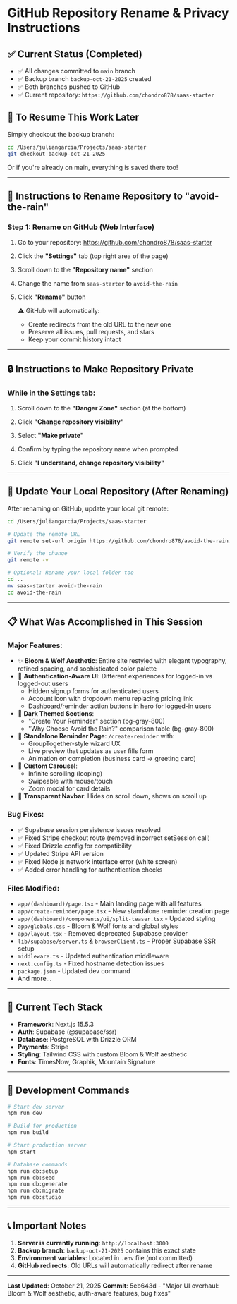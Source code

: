 # GitHub Repository Rename & Privacy Instructions

## ✅ Current Status (Completed)
- ✅ All changes committed to `main` branch
- ✅ Backup branch `backup-oct-21-2025` created
- ✅ Both branches pushed to GitHub
- ✅ Current repository: `https://github.com/chondro878/saas-starter`

## 📝 To Resume This Work Later

Simply checkout the backup branch:
```bash
cd /Users/juliangarcia/Projects/saas-starter
git checkout backup-oct-21-2025
```

Or if you're already on main, everything is saved there too!

---

## 🔄 Instructions to Rename Repository to "avoid-the-rain"

### Step 1: Rename on GitHub (Web Interface)

1. Go to your repository: https://github.com/chondro878/saas-starter

2. Click the **"Settings"** tab (top right area of the page)

3. Scroll down to the **"Repository name"** section

4. Change the name from `saas-starter` to `avoid-the-rain`

5. Click **"Rename"** button

   ⚠️ GitHub will automatically:
   - Create redirects from the old URL to the new one
   - Preserve all issues, pull requests, and stars
   - Keep your commit history intact

---

## 🔒 Instructions to Make Repository Private

### While in the Settings tab:

1. Scroll down to the **"Danger Zone"** section (at the bottom)

2. Click **"Change repository visibility"**

3. Select **"Make private"**

4. Confirm by typing the repository name when prompted

5. Click **"I understand, change repository visibility"**

---

## 🔧 Update Your Local Repository (After Renaming)

After renaming on GitHub, update your local git remote:

```bash
cd /Users/juliangarcia/Projects/saas-starter

# Update the remote URL
git remote set-url origin https://github.com/chondro878/avoid-the-rain.git

# Verify the change
git remote -v

# Optional: Rename your local folder too
cd ..
mv saas-starter avoid-the-rain
cd avoid-the-rain
```

---

## 📋 What Was Accomplished in This Session

### Major Features:
- ✨ **Bloom & Wolf Aesthetic**: Entire site restyled with elegant typography, refined spacing, and sophisticated color palette
- 🔐 **Authentication-Aware UI**: Different experiences for logged-in vs logged-out users
  - Hidden signup forms for authenticated users
  - Account icon with dropdown menu replacing pricing link
  - Dashboard/reminder action buttons in hero for logged-in users
- 🎨 **Dark Themed Sections**: 
  - "Create Your Reminder" section (bg-gray-800)
  - "Why Choose Avoid the Rain?" comparison table (bg-gray-800)
- 📝 **Standalone Reminder Page**: `/create-reminder` with:
  - GroupTogether-style wizard UX
  - Live preview that updates as user fills form
  - Animation on completion (business card → greeting card)
- 🎪 **Custom Carousel**: 
  - Infinite scrolling (looping)
  - Swipeable with mouse/touch
  - Zoom modal for card details
- 🧭 **Transparent Navbar**: Hides on scroll down, shows on scroll up

### Bug Fixes:
- ✅ Supabase session persistence issues resolved
- ✅ Fixed Stripe checkout route (removed incorrect setSession call)
- ✅ Fixed Drizzle config for compatibility
- ✅ Updated Stripe API version
- ✅ Fixed Node.js network interface error (white screen)
- ✅ Added error handling for authentication checks

### Files Modified:
- `app/(dashboard)/page.tsx` - Main landing page with all features
- `app/create-reminder/page.tsx` - New standalone reminder creation page
- `app/(dashboard)/components/ui/split-teaser.tsx` - Updated styling
- `app/globals.css` - Bloom & Wolf fonts and global styles
- `app/layout.tsx` - Removed deprecated Supabase provider
- `lib/supabase/server.ts` & `browserClient.ts` - Proper Supabase SSR setup
- `middleware.ts` - Updated authentication middleware
- `next.config.ts` - Fixed hostname detection issues
- `package.json` - Updated dev command
- And more...

---

## 🎯 Current Tech Stack

- **Framework**: Next.js 15.5.3
- **Auth**: Supabase (@supabase/ssr)
- **Database**: PostgreSQL with Drizzle ORM
- **Payments**: Stripe
- **Styling**: Tailwind CSS with custom Bloom & Wolf aesthetic
- **Fonts**: TimesNow, Graphik, Mountain Signature

---

## 🚀 Development Commands

```bash
# Start dev server
npm run dev

# Build for production
npm run build

# Start production server
npm start

# Database commands
npm run db:setup
npm run db:seed
npm run db:generate
npm run db:migrate
npm run db:studio
```

---

## 📞 Important Notes

1. **Server is currently running**: `http://localhost:3000`
2. **Backup branch**: `backup-oct-21-2025` contains this exact state
3. **Environment variables**: Located in `.env` file (not committed)
4. **GitHub redirects**: Old URLs will automatically redirect after rename

---

**Last Updated**: October 21, 2025
**Commit**: 5eb643d - "Major UI overhaul: Bloom & Wolf aesthetic, auth-aware features, bug fixes"

